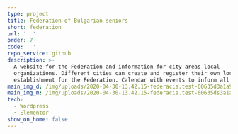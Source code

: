 ```yaml
---
type: project
title: Federation of Bulgarian seniors
short: federation
url: '  '
order: 7
code: ' '
repo_service: github
description: >-
  A website for the Federation and information for city areas local
  organizations. Different cities can create and register their own local
  establishment for the Federation. Calendar with events to inform all 
main_img_d: /img/uploads/2020-04-30-13.42.15-federacia.test-60635d3a1a9d.jpg
main_img_m: /img/uploads/2020-04-30-13.42.15-federacia.test-60635ds3a1a9d.jpg
tech:
  - Wordpress
  - Elementor
show_on_home: false
---
```


